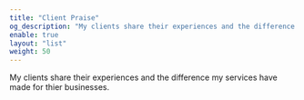```yaml
---
title: "Client Praise"
og_description: "My clients share their experiences and the difference my services have made for thier businesses."
enable: true
layout: "list"
weight: 50
---
```

My clients share their experiences and the difference my services have made for thier businesses.